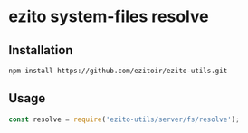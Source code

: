 # ezito system-files resolve
## Installation

    npm install https://github.com/ezitoir/ezito-utils.git

## Usage
    
```javascript
const resolve = require('ezito-utils/server/fs/resolve');
